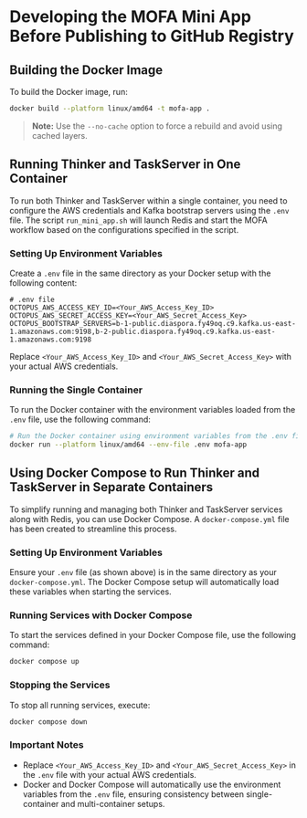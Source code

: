 # Developing the MOFA Mini App Before Publishing to GitHub Registry

## Building the Docker Image

To build the Docker image, run:

```bash
docker build --platform linux/amd64 -t mofa-app .
```

> **Note:** Use the `--no-cache` option to force a rebuild and avoid using cached layers.

## Running Thinker and TaskServer in One Container

To run both Thinker and TaskServer within a single container, you need to configure the AWS credentials and Kafka bootstrap servers using the `.env` file. The script `run_mini_app.sh` will launch Redis and start the MOFA workflow based on the configurations specified in the script.

### Setting Up Environment Variables

Create a `.env` file in the same directory as your Docker setup with the following content:

```env
# .env file
OCTOPUS_AWS_ACCESS_KEY_ID=<Your_AWS_Access_Key_ID>
OCTOPUS_AWS_SECRET_ACCESS_KEY=<Your_AWS_Secret_Access_Key>
OCTOPUS_BOOTSTRAP_SERVERS=b-1-public.diaspora.fy49oq.c9.kafka.us-east-1.amazonaws.com:9198,b-2-public.diaspora.fy49oq.c9.kafka.us-east-1.amazonaws.com:9198
```

Replace `<Your_AWS_Access_Key_ID>` and `<Your_AWS_Secret_Access_Key>` with your actual AWS credentials.

### Running the Single Container

To run the Docker container with the environment variables loaded from the `.env` file, use the following command:

```bash
# Run the Docker container using environment variables from the .env file
docker run --platform linux/amd64 --env-file .env mofa-app
```

## Using Docker Compose to Run Thinker and TaskServer in Separate Containers

To simplify running and managing both Thinker and TaskServer services along with Redis, you can use Docker Compose. A `docker-compose.yml` file has been created to streamline this process.

### Setting Up Environment Variables

Ensure your `.env` file (as shown above) is in the same directory as your `docker-compose.yml`. The Docker Compose setup will automatically load these variables when starting the services.

### Running Services with Docker Compose

To start the services defined in your Docker Compose file, use the following command:

```bash
docker compose up
```

### Stopping the Services

To stop all running services, execute:

```bash
docker compose down
```

### Important Notes

- Replace `<Your_AWS_Access_Key_ID>` and `<Your_AWS_Secret_Access_Key>` in the `.env` file with your actual AWS credentials.
- Docker and Docker Compose will automatically use the environment variables from the `.env` file, ensuring consistency between single-container and multi-container setups.
